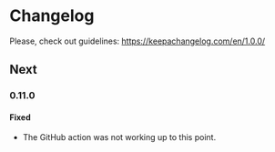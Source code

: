 # Changelog

Please, check out guidelines: https://keepachangelog.com/en/1.0.0/

## Next

### 0.11.0

#### Fixed

- The GitHub action was not working up to this point.
